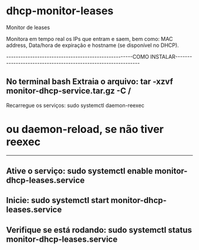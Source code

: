 # dhcp-monitor-leases
Monitor de leases

Monitora em tempo real os IPs que entram e saem, bem como: MAC address, Data/hora de expiração e hostname (se disponível no DHCP).

-----------------------------------------------------COMO INSTALAR---------------------------------------------------------------

No terminal bash
Extraia o arquivo:
tar -xzvf monitor-dhcp-service.tar.gz -C /
---------------------------------------------------
Recarregue os serviços:
sudo systemctl daemon-reexec 
# ou daemon-reload, se não tiver reexec
---------------------------------------------------
Ative o serviço:
sudo systemctl enable monitor-dhcp-leases.service
---------------------------------------------------
Inicie:
sudo systemctl start monitor-dhcp-leases.service
---------------------------------------------------
Verifique se está rodando:
sudo systemctl status monitor-dhcp-leases.service
---------------------------------------------------
